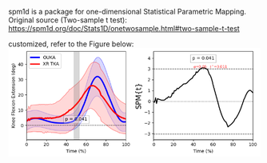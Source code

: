 spm1d is a package for one-dimensional Statistical Parametric Mapping.<br />
Original source (Two-sample t test):
https://spm1d.org/doc/Stats1D/onetwosample.html#two-sample-t-test

customized, refer to the Figure below:
![alt text](https://github.com/yiman1120/SPM-1D-customized/blob/main/image/Figure_OUKA_XR_FE.png)

